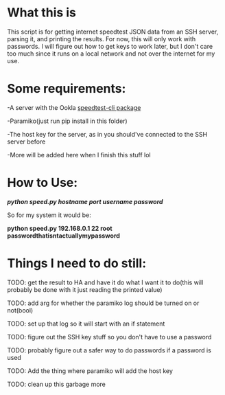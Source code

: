 What this is
======
This script is for getting internet speedtest JSON data from an SSH server, parsing it, and printing the results.
For now, this will only work with passwords. I will figure out how to get keys to work later, but I don't care too much since it runs on a local network and not over the internet for my use.

Some requirements:
======
-A server with the Ookla [speedtest-cli package](https://www.speedtest.net/apps/cli)

-Paramiko(just run pip install in this folder)

-The host key for the server, as in you should've connected to the SSH server before

-More will be added here when I finish this stuff lol


How to Use:
======
***python speed.py hostname port username password***

So for my system it would be:

**python speed.py 192.168.0.1 22 root passwordthatisntactuallymypassword**

Things I need to do still:
======
TODO: get the result to HA and have it do what I want it to do(this will probably be done with it just reading the printed value)

TODO: add arg for whether the paramiko log should be turned on or not(bool)

TODO: set up that log so it will start with an if statement

TODO: figure out the SSH key stuff so you don't have to use a password

TODO: probably figure out a safer way to do passwords if a password is used

TODO: Add the thing where paramiko will add the host key

TODO: clean up this garbage more
